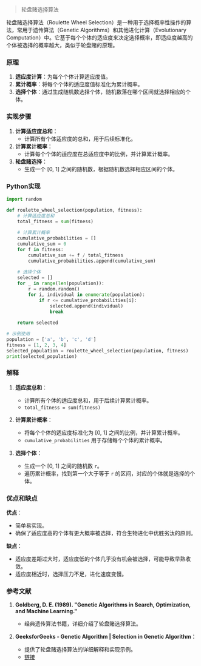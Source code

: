> 轮盘赌选择算法

轮盘赌选择算法（Roulette Wheel Selection）是一种用于选择概率性操作的算法，常用于遗传算法（Genetic Algorithms）和其他进化计算（Evolutionary Computation）中。它基于每个个体的适应度来决定选择概率，即适应度越高的个体被选择的概率越大，类似于轮盘赌的原理。

### 原理

1. **适应度计算**：为每个个体计算适应度值。
2. **累计概率**：将每个个体的适应度值标准化为累计概率。
3. **选择个体**：通过生成随机数选择个体，随机数落在哪个区间就选择相应的个体。

### 实现步骤

1. **计算适应度总和**：
   - 计算所有个体适应度的总和，用于后续标准化。
2. **计算累计概率**：
   - 计算每个个体的适应度在总适应度中的比例，并计算累计概率。
3. **轮盘赌选择**：
   - 生成一个 [0, 1] 之间的随机数，根据随机数选择相应区间的个体。

### Python实现

```python
import random

def roulette_wheel_selection(population, fitness):
    # 计算适应度总和
    total_fitness = sum(fitness)
    
    # 计算累计概率
    cumulative_probabilities = []
    cumulative_sum = 0
    for f in fitness:
        cumulative_sum += f / total_fitness
        cumulative_probabilities.append(cumulative_sum)
    
    # 选择个体
    selected = []
    for _ in range(len(population)):
        r = random.random()
        for i, individual in enumerate(population):
            if r <= cumulative_probabilities[i]:
                selected.append(individual)
                break
    
    return selected

# 示例使用
population = ['a', 'b', 'c', 'd']
fitness = [1, 2, 3, 4]
selected_population = roulette_wheel_selection(population, fitness)
print(selected_population)
```

### 解释

1. **适应度总和**：
   - 计算所有个体的适应度总和，用于后续计算累计概率。
   - `total_fitness = sum(fitness)`

2. **计算累计概率**：
   - 将每个个体的适应度标准化为 [0, 1] 之间的比例，并计算累计概率。
   - `cumulative_probabilities` 用于存储每个个体的累计概率。

3. **选择个体**：
   - 生成一个 [0, 1] 之间的随机数 `r`。
   - 遍历累计概率，找到第一个大于等于 `r` 的区间，对应的个体就是选择的个体。

### 优点和缺点

**优点**：
- 简单易实现。
- 确保了适应度高的个体有更大概率被选择，符合生物进化中优胜劣汰的原则。

**缺点**：
- 适应度差距过大时，适应度低的个体几乎没有机会被选择，可能导致早熟收敛。
- 适应度相近时，选择压力不足，进化速度变慢。

### 参考文献

1. **Goldberg, D. E. (1989). "Genetic Algorithms in Search, Optimization, and Machine Learning."**
   - 经典遗传算法书籍，详细介绍了轮盘赌选择算法。

2. **GeeksforGeeks - Genetic Algorithm | Selection in Genetic Algorithm**：
   - 提供了轮盘赌选择算法的详细解释和实现示例。
   - [链接](https://www.geeksforgeeks.org/selection-in-genetic-algorithm/)